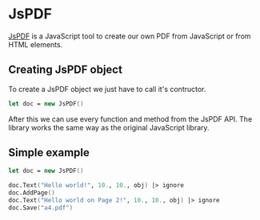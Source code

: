 # JsPDF

[JsPDF](https://parall.ax/products/jspdf) is a JavaScript tool to create our own PDF from JavaScript or from HTML elements.

## Creating JsPDF object

To create a JsPDF object we just have to call it's contructor.

```fsharp
let doc = new JsPDF()
```

After this we can use every function and method from the JsPDF API. The library works the same way as the original JavaScript library.

## Simple example

```fsharp
let doc = new JsPDF()

doc.Text("Hello world!", 10., 10., obj) |> ignore
doc.AddPage()
doc.Text("Hello world on Page 2!", 10., 10., obj) |> ignore
doc.Save("a4.pdf")
```